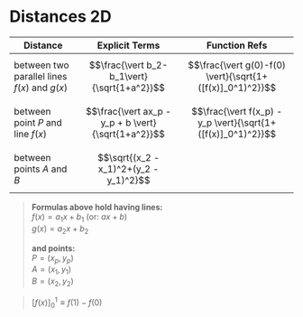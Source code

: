 # Distances 2D

| Distance | Explicit Terms | Function Refs |
|--|--|--|
| between two parallel lines $f(x)$ and $g(x)$ | $$\frac{\vert b_2-b_1\vert}{\sqrt{1+a^2}}$$ | $$\frac{\vert g(0)-f(0) \vert}{\sqrt{1+([f(x)]_0^1)^2}}$$ |
| between point $P$ and line $f(x)$ | $$\frac{\vert ax_p - y_p + b \vert}{\sqrt{1+a^2}}$$ | $$\frac{\vert f(x_p) - y_p \vert}{\sqrt{1+([f(x)]_0^1)^2}}$$ |
| between points $A$ and $B$ | $$\sqrt{(x_2 - x_1)^2+(y_2 - y_1)^2}$$ | |

> **Formulas above hold having lines:**  
> $f(x) = a_1 x + b_1$ (or: $ax+b$)  
> $g(x) = a_2 x + b_2$  
>   
> **and points:**  
> $P = (x_p, y_p)$  
> $A = (x_1,y_1)$  
> $B = (x_2,y_2)$

> $[f(x)]_0^1 \equiv f(1)-f(0)$
